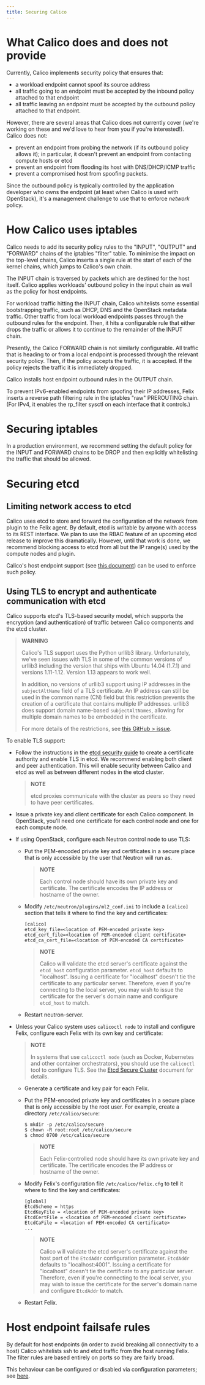 ```yaml
---
title: Securing Calico
---
```


What Calico does and does not provide
=====================================

Currently, Calico implements security policy that ensures that:

-   a workload endpoint cannot spoof its source address
-   all traffic going to an endpoint must be accepted by the inbound
    policy attached to that endpoint
-   all traffic leaving an endpoint must be accepted by the outbound
    policy attached to that endpoint.

However, there are several areas that Calico does not currently cover
(we're working on these and we'd love to hear from you if you're
interested!). Calico does not:

-   prevent an endpoint from probing the network (if its outbound policy
    allows it); in particular, it doesn't prevent an endpoint from
    contacting compute hosts or etcd
-   prevent an endpoint from flooding its host with DNS/DHCP/ICMP
    traffic
-   prevent a compromised host from spoofing packets.

Since the outbound policy is typically controlled by the application
developer who owns the endpoint (at least when Calico is used with
OpenStack), it's a management challenge to use that to enforce *network*
policy.

How Calico uses iptables
========================

Calico needs to add its security policy rules to the "INPUT", "OUTPUT"
and "FORWARD" chains of the iptables "filter" table. To minimise the
impact on the top-level chains, Calico inserts a single rule at the
start of each of the kernel chains, which jumps to Calico's own chain.

The INPUT chain is traversed by packets which are destined for the host
itself. Calico applies workloads' outbound policy in the input chain as
well as the policy for host endpoints.

For workload traffic hitting the INPUT chain, Calico whitelists some
essential bootstrapping traffic, such as DHCP, DNS and the OpenStack
metadata traffic. Other traffic from local workload endpoints passes
through the outbound rules for the endpoint. Then, it hits a
configurable rule that either drops the traffic or allows it to continue
to the remainder of the INPUT chain.

Presently, the Calico FORWARD chain is not similarly configurable. All
traffic that is heading to or from a local endpoint is processed through
the relevant security policy. Then, if the policy accepts the traffic,
it is accepted. If the policy rejects the traffic it is immediately
dropped.

Calico installs host endpoint outbound rules in the OUTPUT chain.

To prevent IPv6-enabled endpoints from spoofing their IP addresses,
Felix inserts a reverse path filtering rule in the iptables "raw"
PREROUTING chain. (For IPv4, it enables the rp\_filter sysctl on each
interface that it controls.)

Securing iptables
=================

In a production environment, we recommend setting the default policy for
the INPUT and FORWARD chains to be DROP and then explicitly whitelisting
the traffic that should be allowed.

Securing etcd
=============

Limiting network access to etcd
-------------------------------

Calico uses etcd to store and forward the configuration of the network
from plugin to the Felix agent. By default, etcd is writable by anyone
with access to its REST interface. We plan to use the RBAC feature of an
upcoming etcd release to improve this dramatically. However, until that
work is done, we recommend blocking access to etcd from all but the IP
range(s) used by the compute nodes and plugin.

Calico's host endpoint support (see [this document](bare-metal)) can be used to
enforce such policy.

Using TLS to encrypt and authenticate communication with etcd
-------------------------------------------------------------

Calico supports etcd's TLS-based security model, which supports the
encryption (and authentication) of traffic between Calico components and
the etcd cluster.

> **WARNING**
>
> Calico's TLS support uses the Python urllib3 library.
> Unfortunately, we've seen issues with TLS in some of the common
> versions of urllib3 including the version that ships with Ubuntu
> 14.04 (1.7.1) and versions 1.11-1.12. Version 1.13 appears to
> work well.
>
> In addition, no versions of urllib3 support using IP addresses in the
> `subjectAltName` field of a TLS certificate. An IP address can still
> be used in the common name (CN) field but this restriction prevents
> the creation of a certificate that contains multiple IP addresses.
> urllib3 does support domain name-based `subjectAltNames`, allowing for
> multiple domain names to be embedded in the certificate.
>
> For more details of the restrictions, see [this GitHub > issue](https://github.com/projectcalico/calico/issues/933).

To enable TLS support:

-   Follow the instructions in the [etcd security
    guide](https://coreos.com/etcd/docs/latest/security.html) to create
    a certificate authority and enable TLS in etcd. We recommend
    enabling both client and peer authentication. This will enable
    security between Calico and etcd as well as between different nodes
    in the etcd cluster.

    > **NOTE**
    >
    > etcd proxies communicate with the cluster as peers so they need to
    > have peer certificates.
    >

-   Issue a private key and client certificate for each
    Calico component. In OpenStack, you'll need one certificate for each
    control node and one for each compute node.

-   If using OpenStack, configure each Neutron control node to use TLS:
    -   Put the PEM-encoded private key and certificates in a secure
        place that is only accessible by the user that Neutron will
        run as.

        > **NOTE**
        >
        > Each control node should have its own private key and
        > certificate. The certificate encodes the IP address or
        > hostname of the owner.
        >

    -   Modify `/etc/neutron/plugins/ml2_conf.ini` to include a
        `[calico]` section that tells it where to find the key and
        certificates:

            [calico]
            etcd_key_file=<location of PEM-encoded private key>
            etcd_cert_file=<location of PEM-encoded client certificate>
            etcd_ca_cert_file=<location of PEM-encoded CA certificate>

        > **NOTE**
        >
        > Calico will validate the etcd server's certificate against the
        > `etcd_host` configuration parameter. `etcd_host` defaults
        >  to "localhost". Issuing a certificate for "localhost"
        >  doesn't tie the certificate to any particular server.
        >  Therefore, even if you're connecting to the local server,
        >  you may wish to issue the certificate for the server's
        >  domain name and configure `etcd_host` to match.
        >

    -   Restart neutron-server.

-   Unless your Calico system uses `calicoctl node` to install and
    configure Felix, configure each Felix with its own key and
    certificate:

    > **NOTE**
    >
    > In systems that use `calicoctl node` (such as Docker, Kubernetes
    > and other container orchestrators), you should use the
    > `calicoctl` tool to configure TLS. See the [Etcd Secure
    >  Cluster](../docs/EtcdSecureCluster)
    >  document for details.
    >

    -   Generate a certificate and key pair for each Felix.
    -   Put the PEM-encoded private key and certificates in a secure
        place that is only accessible by the root user. For example,
        create a directory `/etc/calico/secure`:

            $ mkdir -p /etc/calico/secure
            $ chown -R root:root /etc/calico/secure
            $ chmod 0700 /etc/calico/secure

        > **NOTE**
        >
        > Each Felix-controlled node should have its own private key and
        > certificate. The certificate encodes the IP address or
        > hostname of the owner.
        >

    -   Modify Felix's configuration file `/etc/calico/felix.cfg` to
        tell it where to find the key and certificates:

            [global]
            EtcdScheme = https
            EtcdKeyFile = <location of PEM-encoded private key>
            EtcdCertFile = <location of PEM-encoded client certificate>
            EtcdCaFile = <location of PEM-encoded CA certificate>
            ...

        > **NOTE**
        >
        > Calico will validate the etcd server's certificate against the
        > host part of the `EtcdAddr` configuration parameter.
        > `EtcdAddr` defaults to "localhost:4001". Issuing a
        > certificate for "localhost" doesn't tie the certificate to
        > any particular server. Therefore, even if you're
        > connecting to the local server, you may wish to issue the
        > certificate for the server's domain name and configure
        > `EtcdAddr` to match.
        >

    -   Restart Felix.

Host endpoint failsafe rules
============================

By default for host endpoints (in order to avoid breaking all
connectivity to a host) Calico whitelists ssh to and etcd traffic from
the host running Felix. The filter rules are based entirely on ports so
they are fairly broad.

This behaviour can be configured or disabled via configuration
parameters; see [here](configuration).
